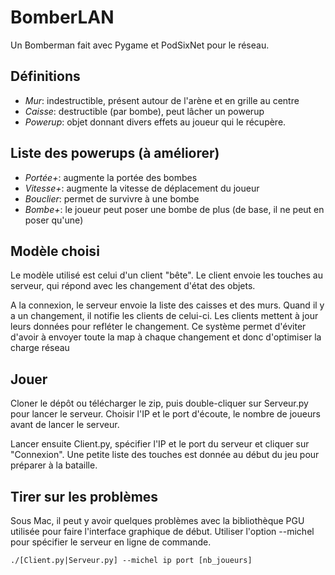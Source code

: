# BomberLAN
Un Bomberman fait avec Pygame et PodSixNet pour le réseau.

## Définitions
- *Mur*: indestructible, présent autour de l'arène et en grille au centre
- *Caisse*: destructible (par bombe), peut lâcher un powerup
- *Powerup*: objet donnant divers effets au joueur qui le récupère.

## Liste des powerups (à améliorer)
- *Portée+*: augmente la portée des bombes
- *Vitesse+*: augmente la vitesse de déplacement du joueur
- *Bouclier*: permet de survivre à une bombe
- *Bombe+*: le joueur peut poser une bombe de plus (de base, il ne peut en poser qu'une)

## Modèle choisi
Le modèle utilisé est celui d'un client "bête". Le client envoie les touches au serveur, qui répond avec les changement d'état des objets.

A la connexion, le serveur envoie la liste des caisses et des murs. Quand il y a un changement, il notifie les clients de celui-ci. Les clients mettent à jour leurs données pour refléter le changement. Ce système permet d'éviter d'avoir à envoyer toute la map à chaque changement et donc d'optimiser la charge réseau

## Jouer

Cloner le dépôt ou télécharger le zip, puis double-cliquer sur Serveur.py pour lancer le serveur. Choisir l'IP et le port d'écoute, le nombre de joueurs avant de lancer le serveur.

Lancer ensuite Client.py, spécifier l'IP et le port du serveur et cliquer sur "Connexion". Une petite liste des touches est donnée au début du jeu pour préparer à la bataille.

## Tirer sur les problèmes

Sous Mac, il peut y avoir quelques problèmes avec la bibliothèque PGU utilisée pour faire l'interface graphique de début. Utiliser l'option --michel pour spécifier le serveur en ligne de commande.

```
./[Client.py|Serveur.py] --michel ip port [nb_joueurs]
```
